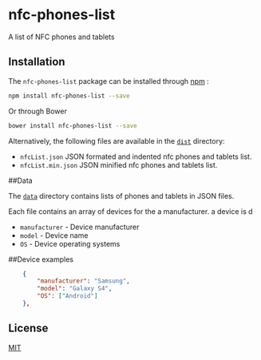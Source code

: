 # nfc-phones-list
A list of NFC phones and tablets

## Installation

The `nfc-phones-list` package can be installed through [npm](https://www.npmjs.com/package/nfc-phones-list) :
```sh
npm install nfc-phones-list --save
```

Or through Bower
```sh
bower install nfc-phones-list --save
```


Alternatively, the following files are available in the [`dist`](https://github.com/unitag/nfc-phones-list/tree/master/dist) directory:
 - `nfcList.json` JSON formated and indented nfc phones and tablets list.
 - `nfcList.min.json` JSON minified nfc phones and tablets list.

##Data

The [`data`](https://github.com/unitag/nfc-phones-list/tree/master/data) directory contains lists of phones and tablets in JSON files.

Each file contains an array of devices for the a manufacturer. a device is d
- `manufacturer` - Device manufacturer
- `model` - Device name
- `OS` - Device operating systems

##Device examples

```json
    {
        "manufacturer": "Samsung",
        "model": "Galaxy S4",
        "OS": ["Android"]
    },
```



## License

[MIT](https://github.com/unitag/nfc-phones-list/blob/master/LICENSE)